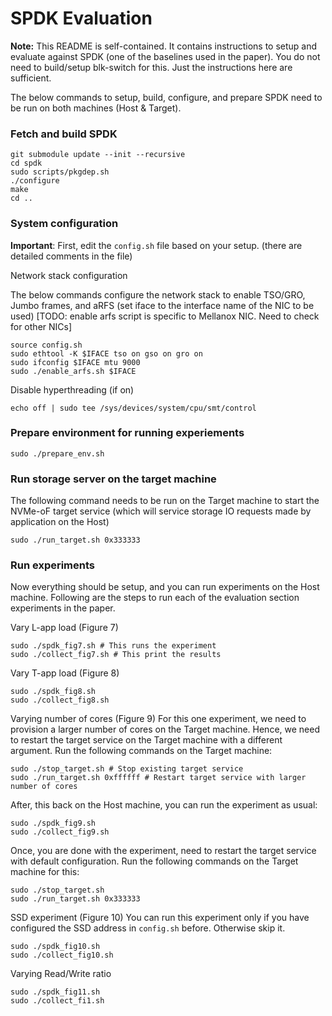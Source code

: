 # SPDK Evaluation

**Note:** This README is self-contained. It contains instructions to setup and evaluate against SPDK (one of the baselines used in the paper). You do not need to build/setup blk-switch for this. Just the instructions here are sufficient.

The below commands to setup, build, configure, and prepare SPDK need to be run on both machines (Host & Target).
### Fetch and build SPDK
```
git submodule update --init --recursive
cd spdk
sudo scripts/pkgdep.sh
./configure
make
cd ..
```

### System configuration
**Important**: First, edit the `config.sh` file based on your setup. (there are detailed comments in the file)

Network stack configuration

The below commands configure the network stack to enable TSO/GRO, Jumbo frames, and aRFS
(set iface to the interface name of the NIC to be used)
[TODO: enable arfs script is specific to Mellanox NIC. Need to check for other NICs]
```
source config.sh
sudo ethtool -K $IFACE tso on gso on gro on
sudo ifconfig $IFACE mtu 9000
sudo ./enable_arfs.sh $IFACE
```

Disable hyperthreading (if on)
```
echo off | sudo tee /sys/devices/system/cpu/smt/control
```
### Prepare environment for running experiements
```
sudo ./prepare_env.sh
```

### Run storage server on the target machine
The following command needs to be run on the Target machine to start the NVMe-oF target service (which will service storage IO requests made by application on the Host)
```
sudo ./run_target.sh 0x333333
```

### Run experiments

Now everything should be setup, and you can run experiments on the Host machine.
Following are the steps to run each of the evaluation section experiments in the paper.

Vary L-app load (Figure 7)
```
sudo ./spdk_fig7.sh # This runs the experiment
sudo ./collect_fig7.sh # This print the results
```

Vary T-app load (Figure 8)
```
sudo ./spdk_fig8.sh
sudo ./collect_fig8.sh
```

Varying number of cores (Figure 9)
For this one experiment, we need to provision a larger number of cores on the Target machine.
Hence, we need to restart the target service on the Target machine with a different argument.
Run the following commands on the Target machine:
```
sudo ./stop_target.sh # Stop existing target service
sudo ./run_target.sh 0xffffff # Restart target service with larger number of cores
```

After, this back on the Host machine, you can run the experiment as usual:
```
sudo ./spdk_fig9.sh
sudo ./collect_fig9.sh
```

Once, you are done with the experiment, need to restart the target service with default configuration.
Run the following commands on the Target machine for this:
```
sudo ./stop_target.sh
sudo ./run_target.sh 0x333333
```

SSD experiment (Figure 10)
You can run this experiment only if you have configured the SSD address in `config.sh` before.
Otherwise skip it.
```
sudo ./spdk_fig10.sh
sudo ./collect_fig10.sh
```

Varying Read/Write ratio
```
sudo ./spdk_fig11.sh
sudo ./collect_fi1.sh
```